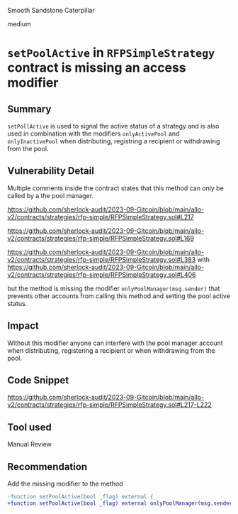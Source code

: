 Smooth Sandstone Caterpillar

medium

# `setPoolActive` in `RFPSimpleStrategy` contract is missing an access modifier


## Summary

`setPollActive` is used to signal the active status of a strategy and is also used in combination with the modifiers `onlyActivePool` and `onlyInactivePool` when distributing, registring a recipient or withdrawing from the pool.


## Vulnerability Detail

Multiple comments inside the contract states that this method can only be called by a the pool manager. 

https://github.com/sherlock-audit/2023-09-Gitcoin/blob/main/allo-v2/contracts/strategies/rfp-simple/RFPSimpleStrategy.sol#L217


https://github.com/sherlock-audit/2023-09-Gitcoin/blob/main/allo-v2/contracts/strategies/rfp-simple/RFPSimpleStrategy.sol#L169

https://github.com/sherlock-audit/2023-09-Gitcoin/blob/main/allo-v2/contracts/strategies/rfp-simple/RFPSimpleStrategy.sol#L383 with https://github.com/sherlock-audit/2023-09-Gitcoin/blob/main/allo-v2/contracts/strategies/rfp-simple/RFPSimpleStrategy.sol#L406

but the method is missing the modifier `onlyPoolManager(msg.sender)` that prevents other accounts from calling this method and setting the pool active status.

## Impact

Without this modifier anyone can interfere with the pool manager account when distributing, registering a recipient or when withdrawing from the pool.


## Code Snippet

https://github.com/sherlock-audit/2023-09-Gitcoin/blob/main/allo-v2/contracts/strategies/rfp-simple/RFPSimpleStrategy.sol#L217-L222

## Tool used

Manual Review

## Recommendation

Add the missing modifier to the method

```diff
-function setPoolActive(bool _flag) external {
+function setPoolActive(bool _flag) external onlyPoolManager(msg.sender) {
```